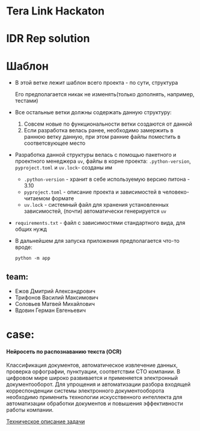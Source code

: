 # Tera Link Hackaton
# IDR Rep solution

# Шаблон

- В этой ветке лежит шаблон всего проекта - по сути, структура
 
    Его предполагается никак не изменять(только дополнять, например, тестами)

- Все остальные ветки должны содержать данную структуру:

    1. Совсем новые по функциональности ветки создаются от данной 
    2. Если разработка велась ранее, необходимо замержить в раннюю ветку данную,
    при этом ранние файлы поместить в соответсвующее место

- Разработка данной структуры велась с помощью пакетного и проектного менеджера `uv`,
файлы в корне проекта: `.python-version`, `pyproject.toml` и `uv.lock`- созданы им
  - `.python-version` - хранит в себе используемую версию питона - 3.10
  - `pyproject.toml` - описание проекта и зависимостей в человеко-читаемом формате
  - `uv.lock` - системный файл для хранения установленных зависимостей, 
  (почти) автоматически генерируется `uv`

- `requirements.txt` - файл с зависимостями стандартного вида, для общих нужд

- В дальнейшем для запуска приложения предполагается что-то вроде:

  ```shell
  python -m app
  ```

## team:
- Ежов Дмитрий Александрович
- Трифонов Василий Максимович
- Соловьев Матвей Михайлович
- Вдовин Герман Евгеньевич

# case:
#### Нейросеть по распознаванию текста (OCR)

Классификация документов, автоматическое извлечение данных, проверка орфографии, пунктуации, соответствии СТО компании.
В цифровом мире широко развивается и применяется электронный документооборот. Для упрощения и автоматизации разбора входящей корреспонденции системы электронного документооборота необходимо применить технологии искусственного интеллекта для автоматизации обработки документов и повышения эффективности работы компании.

[Техническое описание задачи](https://contestfiles.storage.yandexcloud.net/companies/codenrock-13/contests/terralink-codefest/%D0%A2%D1%80%D0%B5%D0%BA_3_%D0%9D%D0%B5%D0%B9%D1%80%D0%BE%D1%81%D0%B5%D1%82%D1%8C_%D0%BF%D0%BE_%D1%80%D0%B0%D1%81%D0%BF%D0%BE%D0%B7%D0%BD%D0%B0%D0%B2%D0%B0%D0%BD%D0%B8%D1%8E_%D1%82%D0%B5%D0%BA%D1%81%D1%82%D0%B0_%28OCR%29%2C_%D0%BA%D0%BB%D0%B0%D1%81%D1%81%D0%B8%D1%84%D0%B8%D0%BA%D0%B0%D1%86%D0%B8%D0%B8_%D0%B4%D0%BE%D0%BA%D1%83%D0%BC%D0%B5%D0%BD%D1%82%D0%BE%D0%B2_%D0%B8_%D0%B0%D0%B2%D1%82%D0%BE%D0%BC%D0%B0%D1%82%D0%B8%D1%87%D0%B5%D1%81%D0%BA%D0%BE%D0%BC%D1%83_%D0%B8%D0%B7%D0%B2%D0%BB%D0%B5%D1%87%D0%B5%D0%BD%D0%B8%D1%8E_%D0%B4%D0%B0%D0%BD%D0%BD%D1%8B%D1%85.pdf)